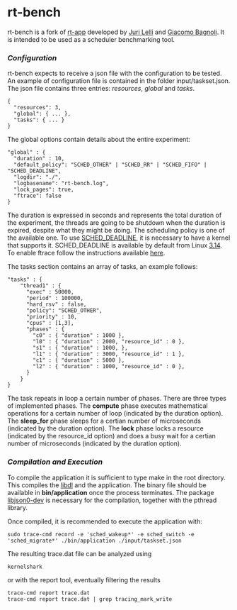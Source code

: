 rt-bench
========

rt-bench is a fork of [rt-app](https://github.com/gbagnoli/rt-app)
developed by [Juri Lelli](https://github.com/jlelli) and 
[Giacomo Bagnoli](https://github.com/gbagnoli). It is intended to be
used as a scheduler benchmarking tool.

### _Configuration_ ###
rt-bench expects to receive a json file with the configuration to be
tested. An example of configuration file is contained in the folder
input/taskset.json. The json file contains three entries: _resources_, _global_ and _tasks_.

``` 
{
  "resources": 3,
  "global": { ... },
  "tasks": { ... }
}
``` 
The global options contain details about the entire experiment:
``` 
"global" : {
  "duration" : 10,
  "default_policy": "SCHED_OTHER" | "SCHED_RR" | "SCHED_FIFO" | "SCHED_DEADLINE",
  "logdir": "./",
  "logbasename": "rt-bench.log",
  "lock_pages": true,
  "ftrace": false
}
``` 
The duration is expressed in seconds and represents the total duration
of the experiment, the threads are going to be shutdown when the
duration is expired, despite what they might be doing. The scheduling
policy is one of the available one. To use
[SCHED_DEADLINE](http://en.wikipedia.org/wiki/SCHED_DEADLINE), it is
necessary to have a kernel that supports it. SCHED_DEADLINE is available
by default from Linux 
[3.14](http://kernelnewbies.org/Linux_3.14#head-651929cdcf19cc2e2cfc7feb16b78ef963d195fe).
To enable ftrace follow the instructions available
[here](http://lwn.net/Articles/425583/).

The tasks section contains an array of tasks, an example follows:

``` 
"tasks" : {
    "thread1" : {
      "exec" : 50000,
      "period" : 100000,
      "hard_rsv" : false, 
      "policy": "SCHED_OTHER",
      "priority" : 10,
      "cpus" : [1,3],
      "phases" : {
        "c0" : { "duration" : 1000 },
        "l0" : { "duration" : 2000, "resource_id" : 0 },
        "s1" : { "duration" : 1000, },
        "l1" : { "duration" : 3000, "resource_id" : 1 },
        "c1" : { "duration" : 5000 },
        "l2" : { "duration" : 1000, "resource_id" : 0 },
      }
    }
}
``` 
The task repeats in loop a certain number of phases. There are three
types of implemented phases. The **compute** phase executes mathematical
operations for a certain number of loop (indicated by the duration option).
The **sleep_for** phase sleeps for a certian number of microseconds
(indicated by the duration option). The **lock** phase locks a
resource (indicated by the resource_id option) and does a busy wait
for a certian number of microseconds (indicated by the duration option).

### _Compilation and Execution_ ###

To compile the application it is sufficient to type make in the
root directory. This compiles the
[libdl](https://github.com/gbagnoli/rt-app/tree/master/libdl) and
the application. The binary file should be available in
**bin/application** once the process terminates. The package
[libjson0-dev](https://packages.debian.org/search?keywords=libjson0-dev)
is necessary for the compilation, together with the pthread library.

Once compiled, it is recommended to execute the application with:
```
sudo trace-cmd record -e 'sched_wakeup*' -e sched_switch -e 'sched_migrate*' ./bin/application ./input/taskset.json
```
The resulting trace.dat file can be analyzed using
```
kernelshark
```
or with the report tool, eventually filtering the results
```
trace-cmd report trace.dat
trace-cmd report trace.dat | grep tracing_mark_write
```